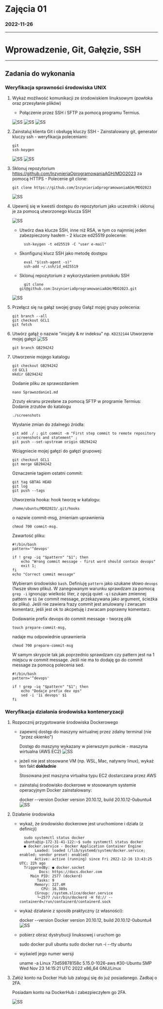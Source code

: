 # Zajęcia 01
### 2022-11-26
---
# Wprowadzenie, Git, Gałęzie, SSH
---
## Zadania do wykonania
### Weryfikacja sprawności środowiska UNIX
1.	Wykaż możliwość komunikacji ze środowiskiem linuksowym (powłoka oraz przesyłanie plików) 
    - Połączenie przez SSH i SFTP za pomocą programu Termius. 
    
    ![SS](./screenshots/Sprawozdanie1/1.png)
    ![SS](./screenshots/Sprawozdanie1/2.png)
    ![SS](./screenshots/Sprawozdanie1/3.png)

2.	Zainstaluj klienta Git i obsługę kluczy SSH
        - Zainstalowany git, generator kluczy ssh - weryfikacja poleceniami:
        
        git 
        ssh-keygen
    ![SS](./screenshots/Sprawozdanie1/cert1.png)
    ![SS](./screenshots/Sprawozdanie1/cert2.png)


3.	Sklonuj repozytorium https://github.com/InzynieriaOprogramowaniaAGH/MDO2023 za pomocą HTTPS
        - Polecenie git clone: 
            
        git clone https://github.com/InzynieriaOprogramowaniaAGH/MDO2023
    ![SS](./screenshots/Sprawozdanie1/gitCloneHTTPS.png)


4.	Upewnij się w kwestii dostępu do repozytorium jako uczestnik i sklonuj je za pomocą utworzonego klucza SSH
    
    ![SS](./screenshots/Sprawozdanie1/sshKeys_For_sshClone.png)

    - Utwórz dwa klucze SSH, inne niż RSA, w tym co najmniej jeden zabezpieczony hasłem - 2 klucze ed25519 polecenie: 
    
            ssh-keygen -t ed25519 -C "user e-mail"

    - Skonfiguruj klucz SSH jako metodę dostępu

            eval "$(ssh-agent -s)"
            ssh-add ~/.ssh/id_ed25519

    - Sklonuj repozytorium z wykorzystaniem protokołu SSH
    
            git clone git@github.com:InzynieriaOprogramowaniaAGH/MDO2023.git
    ![SS](./screenshots/Sprawozdanie1/HTTPSclone.png)


5.	Przełącz się na gałąź swojej grupy
    Gałąź mojej grupy polecenia: 

        git branch --all
        git checkout GCL1
        git fetch 

6.	Utwórz gałąź o nazwie "inicjały & nr indeksu" np. ```KD232144```
    Utworzenie mojej gałęzi
    ![SS](./screenshots/Sprawozdanie1/checkout.png)
        
        git branch GB294242

7.	Utworzenie mojego katalogu

		git checkout GB294242
		cd GCL1
		mkdir GB294242

	Dodanie pliku ze sprawozdaniem 

        nano Sprawozdanie1.md

	Zrzuty ekranu przesłane za pomocą SFTP w programie Termius:
    	Dodanie zrzutów do katalogu 

        ./screenshots
		
    Wysłanie zmian do zdalnego źródła:

        git add ./ ; git commit -m "First step commit to remote repository - screenshots and statement" ;
		git push --set-upstream origin GB294242

    Wciągniecie mojej gałęzi do gałęzi grupowej: 

        git checkout GCL1
        git merge GB294242 
	
    Oznaczenie tagiem ostatni commit: 

        git tag GBTAG HEAD
        git log
        git push --tags
                
    Utworzenia hooka: hook tworzę w katalogu: 
    
        /home/ubuntu/MDO2023/.git/hooks 
    o nazwie commit-msg, zmieniam uprawnienia 
            
        chmod 700 commit-msg. 
    
    Zawartość pliku:

        #!/bin/bash
        pattern='^devops'
        
        if ! grep -iq "$pattern" "$1"; then
		    echo "Wrong commit message - first word should contain devops"
		    exit 1;
		fi
        echo "Correct commit message"
    
    Wybieram środowisko ``bash``. Definiuję ``pattern`` jako szukane słowo ``devops`` (1wsze słowo pliku). W zanegowanym warunku sprawdzam za pomocą ``grep -i`` ignorując wielkośc liter, z opcją quiet ``-q`` i szukam zmiennej pattern w ``$1`` (w commit message, przekazywana jako argument, ścieżka do pliku). Jeśli nie zawiera frazy commit jest anulowany i zwracam komentarz, jeśli jest ok to akcpetuję i zwracam poprawny komentarz.  
    
    Dodawanie prefix devops do commit message - tworzę plik 
            
        touch prepare-commit-msg,
    nadaje mu odpowiednie uprawnienia 
            
        chmod 700 prepare-commit-msg
    W samym skrypcie tak jak poprzednio sprawdzam czy pattern jest na 1 miejscu w commit message. Jeśli nie ma to dodaję go do commit message za pomocą polecenia sed. 

		#!/bin/bash
		pattern='^devops'

		if ! grep -iq "$pattern" "$1"; then
	        echo "Dodaje prefix dev ops"
	        sed -i '1i devops' $1
		fi
 
### Weryfikacja działania środowiska konteneryzacji
1. Rozpocznij przygotowanie środowiska Dockerowego
    * zapewnij dostęp do maszyny wirtualnej przez zdalny terminal (nie "przez okienko")
        
        Dostęp do maszyny wykazany w pierwszym punkcie - maszyna wirtualna (AWS EC2) 
        ![SS](./screenshots/Sprawozdanie1/sshVersion.png)
    * jeżeli nie jest stosowane VM (np. WSL, Mac, natywny linux), wykaż ten fakt **dokładnie**
        
        Stosowana jest maszyna virtualna typu EC2 dostarczana przez AWS
    * zainstaluj środowisko dockerowe w stosowanym systemie operacyjnym
        Docker zainstalowany: 

        docker --version
        Docker version 20.10.12, build 20.10.12-0ubuntu4
        ![SS](./screenshots/Sprawozdanie1/dockerVersion.png)
4. Działanie środowiska
    * wykaż, że środowisko dockerowe jest uruchomione i działa (z definicji)

            sudo systemctl status docker
            ubuntu@ip-172-31-41-122:~$ sudo systemctl status docker
            ● docker.service - Docker Application Container Engine
                 Loaded: loaded (/lib/systemd/system/docker.service; enabled; vendor preset: enabled)
                 Active: active (running) since Fri 2022-12-16 13:43:25 UTC; 22h ago
            TriggeredBy: ● docker.socket
                   Docs: https://docs.docker.com
               Main PID: 2577 (dockerd)
                  Tasks: 9
                 Memory: 227.4M
                    CPU: 16.389s
                 CGroup: /system.slice/docker.service
                  └─2577 /usr/bin/dockerd -H fd:// --containerd=/run/containerd/containerd.sock
    * wykaż działanie z sposób praktyczny (z własności):

        docker --version
        Docker version 20.10.12, build 20.10.12-0ubuntu4
        ![SS](./screenshots/Sprawozdanie1/dockerVersion.png)
    * pobierz obraz dystrybucji linuksowej i uruchom go         
            
        sudo docker pull ubuntu 
        sudo docker run -i --tty ubuntu
    * wyświetl jego numer wersji
        
        uname -a
        Linux 73d59878158c 5.15.0-1026-aws #30-Ubuntu SMP Wed Nov 23 14:15:21 UTC 2022 x86_64 GNU/Linux 
5. Załóż konto na Docker Hub lub zaloguj się do już posiadanego. Zadbaj o 2FA.
    
    Posiadam konto na DockerHub i zabezpieczyłem go 2FA.
    
    ![SS](./screenshots/Sprawozdanie1/dockerHub.png)